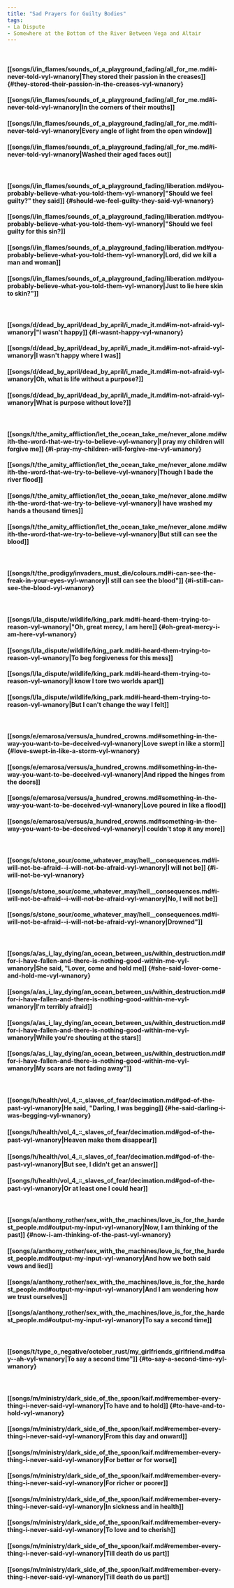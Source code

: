 ```yaml
---
title: "Sad Prayers for Guilty Bodies"
tags:
- La Dispute
- Somewhere at the Bottom of the River Between Vega and Altair
---
```

&nbsp;
#### [[songs/i/in_flames/sounds_of_a_playground_fading/all_for_me.md#i-never-told-vyl-wnanory|They stored their passion in the creases]] {#they-stored-their-passion-in-the-creases-vyl-wnanory}
#### [[songs/i/in_flames/sounds_of_a_playground_fading/all_for_me.md#i-never-told-vyl-wnanory|In the corners of their mouths]]
#### [[songs/i/in_flames/sounds_of_a_playground_fading/all_for_me.md#i-never-told-vyl-wnanory|Every angle of light from the open window]]
#### [[songs/i/in_flames/sounds_of_a_playground_fading/all_for_me.md#i-never-told-vyl-wnanory|Washed their aged faces out]]
&nbsp;
#### [[songs/i/in_flames/sounds_of_a_playground_fading/liberation.md#you-probably-believe-what-you-told-them-vyl-wnanory|"Should we feel guilty?" they said]] {#should-we-feel-guilty-they-said-vyl-wnanory}
#### [[songs/i/in_flames/sounds_of_a_playground_fading/liberation.md#you-probably-believe-what-you-told-them-vyl-wnanory|"Should we feel guilty for this sin?]]
#### [[songs/i/in_flames/sounds_of_a_playground_fading/liberation.md#you-probably-believe-what-you-told-them-vyl-wnanory|Lord, did we kill a man and woman]]
#### [[songs/i/in_flames/sounds_of_a_playground_fading/liberation.md#you-probably-believe-what-you-told-them-vyl-wnanory|Just to lie here skin to skin?"]]
&nbsp;
#### [[songs/d/dead_by_april/dead_by_april/i_made_it.md#im-not-afraid-vyl-wnanory|"I wasn't happy]] {#i-wasnt-happy-vyl-wnanory}
#### [[songs/d/dead_by_april/dead_by_april/i_made_it.md#im-not-afraid-vyl-wnanory|I wasn't happy where I was]]
#### [[songs/d/dead_by_april/dead_by_april/i_made_it.md#im-not-afraid-vyl-wnanory|Oh, what is life without a purpose?]]
#### [[songs/d/dead_by_april/dead_by_april/i_made_it.md#im-not-afraid-vyl-wnanory|What is purpose without love?]]
&nbsp;
#### [[songs/t/the_amity_affliction/let_the_ocean_take_me/never_alone.md#with-the-word-that-we-try-to-believe-vyl-wnanory|I pray my children will forgive me]] {#i-pray-my-children-will-forgive-me-vyl-wnanory}
#### [[songs/t/the_amity_affliction/let_the_ocean_take_me/never_alone.md#with-the-word-that-we-try-to-believe-vyl-wnanory|Though I bade the river flood]]
#### [[songs/t/the_amity_affliction/let_the_ocean_take_me/never_alone.md#with-the-word-that-we-try-to-believe-vyl-wnanory|I have washed my hands a thousand times]]
#### [[songs/t/the_amity_affliction/let_the_ocean_take_me/never_alone.md#with-the-word-that-we-try-to-believe-vyl-wnanory|But still can see the blood]]
&nbsp;
#### [[songs/t/the_prodigy/invaders_must_die/colours.md#i-can-see-the-freak-in-your-eyes-vyl-wnanory|I still can see the blood"]] {#i-still-can-see-the-blood-vyl-wnanory}
&nbsp;
#### [[songs/l/la_dispute/wildlife/king_park.md#i-heard-them-trying-to-reason-vyl-wnanory|"Oh, great mercy, I am here]] {#oh-great-mercy-i-am-here-vyl-wnanory}
#### [[songs/l/la_dispute/wildlife/king_park.md#i-heard-them-trying-to-reason-vyl-wnanory|To beg forgiveness for this mess]]
#### [[songs/l/la_dispute/wildlife/king_park.md#i-heard-them-trying-to-reason-vyl-wnanory|I know I tore two worlds apart]]
#### [[songs/l/la_dispute/wildlife/king_park.md#i-heard-them-trying-to-reason-vyl-wnanory|But I can't change the way I felt]]
&nbsp;
#### [[songs/e/emarosa/versus/a_hundred_crowns.md#something-in-the-way-you-want-to-be-deceived-vyl-wnanory|Love swept in like a storm]] {#love-swept-in-like-a-storm-vyl-wnanory}
#### [[songs/e/emarosa/versus/a_hundred_crowns.md#something-in-the-way-you-want-to-be-deceived-vyl-wnanory|And ripped the hinges from the doors]]
#### [[songs/e/emarosa/versus/a_hundred_crowns.md#something-in-the-way-you-want-to-be-deceived-vyl-wnanory|Love poured in like a flood]]
#### [[songs/e/emarosa/versus/a_hundred_crowns.md#something-in-the-way-you-want-to-be-deceived-vyl-wnanory|I couldn't stop it any more]]
&nbsp;
#### [[songs/s/stone_sour/come_whatever_may/hell__consequences.md#i-will-not-be-afraid--i-will-not-be-afraid-vyl-wnanory|I will not be]] {#i-will-not-be-vyl-wnanory}
#### [[songs/s/stone_sour/come_whatever_may/hell__consequences.md#i-will-not-be-afraid--i-will-not-be-afraid-vyl-wnanory|No, I will not be]]
#### [[songs/s/stone_sour/come_whatever_may/hell__consequences.md#i-will-not-be-afraid--i-will-not-be-afraid-vyl-wnanory|Drowned"]]
&nbsp;
#### [[songs/a/as_i_lay_dying/an_ocean_between_us/within_destruction.md#for-i-have-fallen-and-there-is-nothing-good-within-me-vyl-wnanory|She said, "Lover, come and hold me]] {#she-said-lover-come-and-hold-me-vyl-wnanory}
#### [[songs/a/as_i_lay_dying/an_ocean_between_us/within_destruction.md#for-i-have-fallen-and-there-is-nothing-good-within-me-vyl-wnanory|I'm terribly afraid]]
#### [[songs/a/as_i_lay_dying/an_ocean_between_us/within_destruction.md#for-i-have-fallen-and-there-is-nothing-good-within-me-vyl-wnanory|While you're shouting at the stars]]
#### [[songs/a/as_i_lay_dying/an_ocean_between_us/within_destruction.md#for-i-have-fallen-and-there-is-nothing-good-within-me-vyl-wnanory|My scars are not fading away"]]
&nbsp;
#### [[songs/h/health/vol_4_꞉꞉_slaves_of_fear/decimation.md#god-of-the-past-vyl-wnanory|He said, "Darling, I was begging]] {#he-said-darling-i-was-begging-vyl-wnanory}
#### [[songs/h/health/vol_4_꞉꞉_slaves_of_fear/decimation.md#god-of-the-past-vyl-wnanory|Heaven make them disappear]]
#### [[songs/h/health/vol_4_꞉꞉_slaves_of_fear/decimation.md#god-of-the-past-vyl-wnanory|But see, I didn't get an answer]]
#### [[songs/h/health/vol_4_꞉꞉_slaves_of_fear/decimation.md#god-of-the-past-vyl-wnanory|Or at least one I could hear]]
&nbsp;
#### [[songs/a/anthony_rother/sex_with_the_machines/love_is_for_the_hardest_people.md#output-my-input-vyl-wnanory|Now, I am thinking of the past]] {#now-i-am-thinking-of-the-past-vyl-wnanory}
#### [[songs/a/anthony_rother/sex_with_the_machines/love_is_for_the_hardest_people.md#output-my-input-vyl-wnanory|And how we both said vows and lied]]
#### [[songs/a/anthony_rother/sex_with_the_machines/love_is_for_the_hardest_people.md#output-my-input-vyl-wnanory|And I am wondering how we trust ourselves]]
#### [[songs/a/anthony_rother/sex_with_the_machines/love_is_for_the_hardest_people.md#output-my-input-vyl-wnanory|To say a second time]]
&nbsp;
#### [[songs/t/type_o_negative/october_rust/my_girlfriends_girlfriend.md#say--ah-vyl-wnanory|To say a second time"]] {#to-say-a-second-time-vyl-wnanory}
&nbsp;
#### [[songs/m/ministry/dark_side_of_the_spoon/kaif.md#remember-every-thing-i-never-said-vyl-wnanory|To have and to hold]] {#to-have-and-to-hold-vyl-wnanory}
#### [[songs/m/ministry/dark_side_of_the_spoon/kaif.md#remember-every-thing-i-never-said-vyl-wnanory|From this day and onward]]
#### [[songs/m/ministry/dark_side_of_the_spoon/kaif.md#remember-every-thing-i-never-said-vyl-wnanory|For better or for worse]]
#### [[songs/m/ministry/dark_side_of_the_spoon/kaif.md#remember-every-thing-i-never-said-vyl-wnanory|For richer or poorer]]
#### [[songs/m/ministry/dark_side_of_the_spoon/kaif.md#remember-every-thing-i-never-said-vyl-wnanory|In sickness and in health]]
#### [[songs/m/ministry/dark_side_of_the_spoon/kaif.md#remember-every-thing-i-never-said-vyl-wnanory|To love and to cherish]]
#### [[songs/m/ministry/dark_side_of_the_spoon/kaif.md#remember-every-thing-i-never-said-vyl-wnanory|Till death do us part]]
#### [[songs/m/ministry/dark_side_of_the_spoon/kaif.md#remember-every-thing-i-never-said-vyl-wnanory|Till death do us part]]
